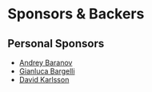 # Sponsors & Backers

## Personal Sponsors

- [Andrey Baranov](https://github.com/progapandist)
- [Gianluca Bargelli](https://github.com/proudlygeek)
- [David Karlsson](https://github.com/davidklsn)
